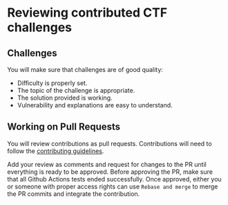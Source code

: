 # Reviewing contributed CTF challenges

## Challenges

You will make sure that challenges are of good quality:

- Difficulty is properly set.
- The topic of the challenge is appropriate.
- The solution provided is working.
- Vulnerability and explanations are easy to understand.

## Working on Pull Requests

You will review contributions as pull requests.
Contributions will need to follow the [contributing guidelines](CONTRIBUTING.md).

Add your review as comments and request for changes to the PR until everything is ready to be approved.
Before approving the PR, make sure that all Github Actions tests ended successfully.
Once approved, either you or someone with proper access rights can use `Rebase and merge` to merge the PR commits and integrate the contribution.
